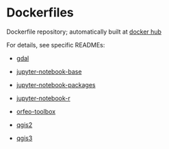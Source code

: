 
# Dockerfiles

Dockerfile repository; automatically built at [docker hub](https://hub.docker.com/u/wessm/)

For details, see specific READMEs:



* [gdal](https://github.com/wessm/Dockerfiles/tree/master/gdal/)

* [jupyter-notebook-base](https://github.com/wessm/Dockerfiles/tree/master/jupyter-notebook-base/)

* [jupyter-notebook-packages](https://github.com/wessm/Dockerfiles/tree/master/jupyter-notebook-packages/)

* [jupyter-notebook-r](https://github.com/wessm/Dockerfiles/tree/master/jupyter-notebook-r/)

* [orfeo-toolbox](https://github.com/wessm/Dockerfiles/tree/master/orfeo-toolbox/)

* [qgis2](https://github.com/wessm/Dockerfiles/tree/master/qgis2/)

* [qgis3](https://github.com/wessm/Dockerfiles/tree/master/qgis3/)

